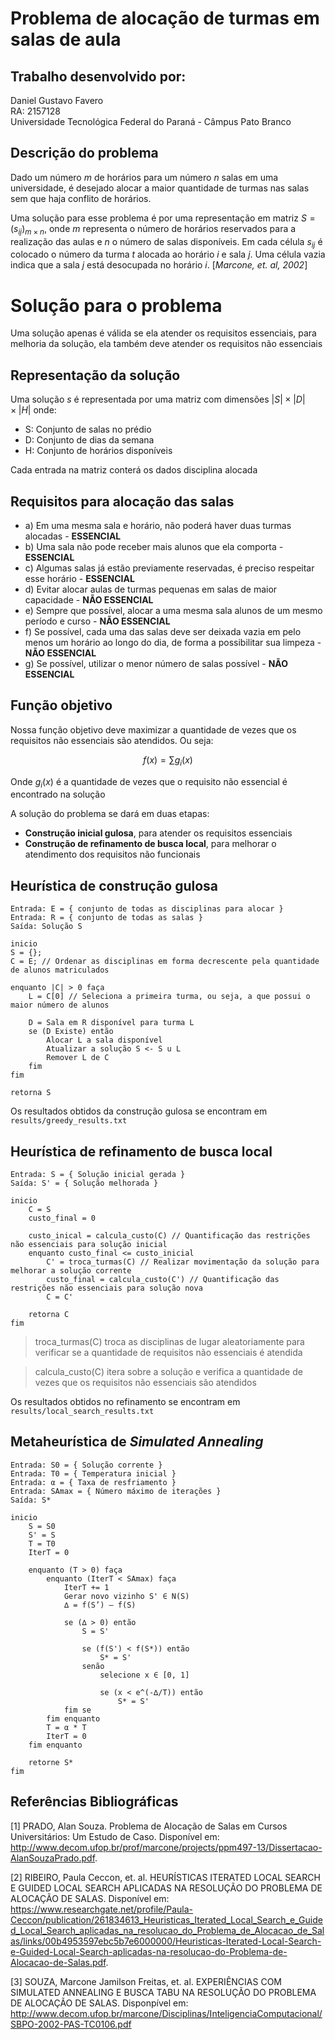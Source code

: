 # Problema de alocação de turmas em salas de aula

## Trabalho desenvolvido por:
Daniel Gustavo Favero <br>
RA: 2157128 <br>
Universidade Tecnológica Federal do Paraná - Câmpus Pato Branco

## Descrição do problema

Dado um número $m$ de horários para um número $n$ salas em uma universidade, é desejado alocar a maior quantidade de turmas nas salas sem que haja conflito de horários. <br>

Uma solução para esse problema é por uma representação em matriz $S = (s_{ij})_{m\times n}$, onde $m$ representa o número de horários reservados para a realização das aulas e $n$ o número de salas disponíveis. Em cada célula $s_{ij}$ é colocado o número da turma $t$ alocada ao horário $i$ e sala $j$. Uma célula vazia indica que a sala $j$ está desocupada no horário $i$. [*Marcone, et. al, 2002*] <br>

# Solução para o problema

Uma solução apenas é válida se ela atender os requisitos essenciais, para melhoria da solução, ela também deve atender os requisitos não essenciais

## Representação da solução
Uma solução $s$ é representada por uma matriz com dimensões $|S| \times |D| \times |H|$ onde:
- S: Conjunto de salas no prédio
- D: Conjunto de dias da semana
- H: Conjunto de horários disponíveis

Cada entrada na matriz conterá os dados disciplina alocada

## Requisitos para alocação das salas
- a) Em uma mesma sala e horário, não poderá haver duas turmas alocadas - **ESSENCIAL**
- b) Uma sala não pode receber mais alunos que ela comporta - **ESSENCIAL**
- c) Algumas salas já estão previamente reservadas, é preciso respeitar esse horário - **ESSENCIAL**
- d) Evitar alocar aulas de turmas pequenas em salas de maior capacidade - **NÃO ESSENCIAL**
- e) Sempre que possível, alocar a uma mesma sala alunos de um mesmo período e curso - **NÃO ESSENCIAL**
- f) Se possível, cada uma das salas deve ser deixada vazia em pelo menos um horário ao longo do dia, de forma a possibilitar sua limpeza - **NÃO ESSENCIAL**
- g) Se possível, utilizar o menor número de salas possível - **NÃO ESSENCIAL**

## Função objetivo
Nossa função objetivo deve maximizar a quantidade de vezes que os requisitos não essenciais são atendidos. Ou seja:

$$f(x) = \sum g_i(x)$$

Onde $g_i(x)$ é a quantidade de vezes que o requisito não essencial é encontrado na solução<br>

A solução do problema se dará em duas etapas:
- **Construção inicial gulosa**, para atender os requisitos essenciais
- **Construção de refinamento de busca local**, para melhorar o atendimento dos requisitos não funcionais

## Heurística de construção gulosa    

```
Entrada: E = { conjunto de todas as disciplinas para alocar }
Entrada: R = { conjunto de todas as salas }
Saída: Solução S

inicio
S = {};
C = E; // Ordenar as disciplinas em forma decrescente pela quantidade de alunos matriculados

enquanto |C| > 0 faça
    L = C[0] // Seleciona a primeira turma, ou seja, a que possui o maior número de alunos

    D = Sala em R disponível para turma L
    se (D Existe) então
        Alocar L a sala disponível
        Atualizar a solução S <- S u L
        Remover L de C
    fim
fim

retorna S
```

Os resultados obtidos da construção gulosa se encontram em `results/greedy_results.txt`

## Heurística de refinamento de busca local
```
Entrada: S = { Solução inicial gerada }
Saída: S' = { Solução melhorada }

inicio
    C = S
    custo_final = 0

    custo_inical = calcula_custo(C) // Quantificação das restrições não essenciais para solução inicial
    enquanto custo_final <= custo_inicial
        C' = troca_turmas(C) // Realizar movimentação da solução para melhorar a solução corrente
        custo_final = calcula_custo(C') // Quantificação das restrições não essenciais para solução nova
        C = C'

    retorna C
fim
```


> troca_turmas(C) troca as disciplinas de lugar aleatoriamente para verificar se a quantidade de requisitos não essenciais é atendida

> calcula_custo(C) itera sobre a solução e verifica a quantidade de vezes que os requisitos não essenciais são atendidos


Os resultados obtidos no refinamento se encontram em `results/local_search_results.txt`

## Metaheurística de *Simulated Annealing*
```
Entrada: S0 = { Solução corrente }
Entrada: T0 = { Temperatura inicial }
Entrada: α = { Taxa de resfriamento }
Entrada: SAmax = { Número máximo de iterações }
Saída: S*

inicio
    S = S0
    S' = S
    T = T0
    IterT = 0

    enquanto (T > 0) faça
        enquanto (IterT < SAmax) faça
            IterT += 1
            Gerar novo vizinho S' ∈ N(S)
            ∆ = f(S’) – f(S)

            se (∆ > 0) então
                S = S'

                se (f(S') < f(S*)) então
                    S* = S'
                senão
                    selecione x ∈ [0, 1]

                    se (x < e^(-∆/T)) então
                        S* = S'
            fim se
        fim enquanto
        T = α * T
        IterT = 0
    fim enquanto

    retorne S*  
fim
```

## Referências Bibliográficas

[1] PRADO, Alan Souza. Problema de Alocação de Salas em Cursos Universitários: Um Estudo de Caso. Disponível em: http://www.decom.ufop.br/prof/marcone/projects/ppm497-13/Dissertacao-AlanSouzaPrado.pdf. <br>

[2] RIBEIRO, Paula Ceccon, et. al. HEURÍSTICAS ITERATED LOCAL SEARCH E GUIDED LOCAL SEARCH APLICADAS NA RESOLUÇÃO DO PROBLEMA DE ALOCAÇÃO DE SALAS. Disponível em: https://www.researchgate.net/profile/Paula-Ceccon/publication/261834613_Heuristicas_Iterated_Local_Search_e_Guided_Local_Search_aplicadas_na_resolucao_do_Problema_de_Alocacao_de_Salas/links/00b4953597ebc5b7e6000000/Heuristicas-Iterated-Local-Search-e-Guided-Local-Search-aplicadas-na-resolucao-do-Problema-de-Alocacao-de-Salas.pdf. <br>

[3] SOUZA, Marcone Jamilson Freitas, et. al. EXPERIÊNCIAS COM SIMULATED ANNEALING E BUSCA TABU NA RESOLUÇÃO DO PROBLEMA DE ALOCAÇÃO DE SALAS. Disponpível em: http://www.decom.ufop.br/marcone/Disciplinas/InteligenciaComputacional/SBPO-2002-PAS-TC0106.pdf